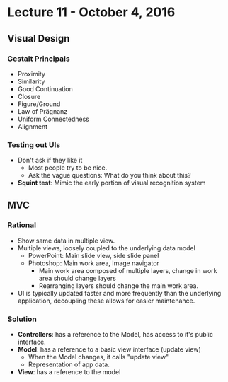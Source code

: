 # Lecture 11 - October 4, 2016

## Visual Design

### Gestalt Principals
* Proximity
* Similarity
* Good Continuation
* Closure
* Figure/Ground
* Law of Prägnanz
* Uniform Connectedness
* Alignment

### Testing out UIs
* Don't ask if they like it
  * Most people try to be nice.
  * Ask the vague questions: What do you think about this?
* **Squint test**: Mimic the early portion of visual recognition system

## MVC

### Rational
* Show same data in multiple view.
* Multiple views, loosely coupled to the underlying data model
  * PowerPoint: Main slide view, side slide panel
  * Photoshop: Main work area, Image navigator
    * Main work area composed of multiple layers, change in work area should change layers
    * Rearranging layers should change the main work area.
* UI is typically updated faster and more frequently than the underlying application, decoupling these allows for easier maintenance.

### Solution
* **Controllers**: has a reference to the Model, has access to it's public interface.
* **Model**: has a reference to a basic view interface (update view)
  * When the Model changes, it calls "update view"
  * Representation of app data.
* **View**: has a reference to the model

